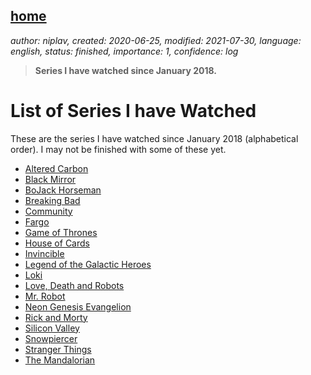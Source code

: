 [home](./index.md)
-------------------

*author: niplav, created: 2020-06-25, modified: 2021-07-30, language: english, status: finished, importance: 1, confidence: log*

> __Series I have watched since January 2018.__

List of Series I have Watched
==============================

These are the series I have watched since January 2018 (alphabetical
order). I may not be finished with some of these yet.

* [Altered Carbon](https://www.imdb.com/title/tt2261227/)
* [Black Mirror](https://www.imdb.com/title/tt2085059/)
* [BoJack Horseman](https://www.imdb.com/title/tt3398228/)
* [Breaking Bad](https://www.imdb.com/title/tt0903747/)
* [Community](https://www.imdb.com/title/tt1439629)
* [Fargo](https://www.imdb.com/title/tt2802850/)
* [Game of Thrones](https://www.imdb.com/title/tt0944947/)
* [House of Cards](https://www.imdb.com/title/tt1856010/)
* [Invincible](https://www.imdb.com/title/tt6741278/?ref_=nv_sr_srsg_0)
* [Legend of the Galactic Heroes](https://www.imdb.com/title/tt0096633/)
* [Loki](https://www.imdb.com/title/tt9140554/)
* [Love, Death and Robots](https://www.imdb.com/title/tt9561862/)
* [Mr. Robot](https://www.imdb.com/title/tt4158110/)
* [Neon Genesis Evangelion](https://www.imdb.com/title/tt0112159/)
* [Rick and Morty](https://www.imdb.com/title/tt2861424/)
* [Silicon Valley](https://www.imdb.com/title/tt2575988/)
* [Snowpiercer](https://www.imdb.com/title/tt6156584/)
* [Stranger Things](https://www.imdb.com/title/tt4574334/)
* [The Mandalorian](https://www.imdb.com/title/tt8111088/)
